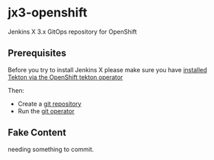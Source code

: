 # jx3-openshift

Jenkins X 3.x GitOps repository for OpenShift

## Prerequisites

Before you try to install Jenkins X please make sure you have [installed Tekton via the OpenShift tekton operator](https://docs.openshift.com/container-platform/4.6/pipelines/installing-pipelines.html)

Then:

* Create a [git repository](https://github.com/jx3-gitops-repositories/jx3-openshift/generate)
* Run the [git operator](https://jenkins-x.io/docs/v3/guides/operator/)

## Fake Content

needing something to commit.